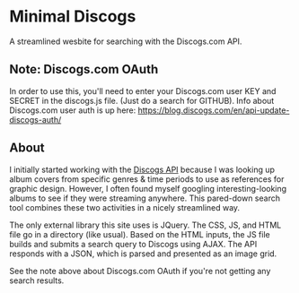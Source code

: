 # Minimal Discogs
A streamlined wesbite for searching with the Discogs.com API.

## Note: Discogs.com OAuth
In order to use this, you'll need to enter your Discogs.com user KEY and SECRET in the discogs.js file. (Just do a search for GITHUB). Info about Discogs.com user auth is up here: https://blog.discogs.com/en/api-update-discogs-auth/

## About
I initially started working with the [Discogs API](https://www.discogs.com/developers) because I was looking up album covers from specific genres & time periods to use as references for graphic design. However, I often found myself googling interesting-looking albums to see if they were streaming anywhere. This pared-down search tool combines these two activities in a nicely streamlined way.

The only external library this site uses is JQuery. The CSS, JS, and HTML file go in a directory (like usual). Based on the HTML inputs, the JS file builds and submits a search query to Discogs using AJAX. The API responds with a JSON, which is parsed and presented as an image grid.

See the note above about Discogs.com OAuth if you're not getting any search results.
